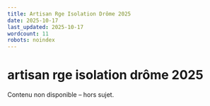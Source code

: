 ```yaml
---
title: Artisan Rge Isolation Drôme 2025
date: 2025-10-17
last_updated: 2025-10-17
wordcount: 11
robots: noindex
---
```


# artisan rge isolation drôme 2025

Contenu non disponible – hors sujet.
